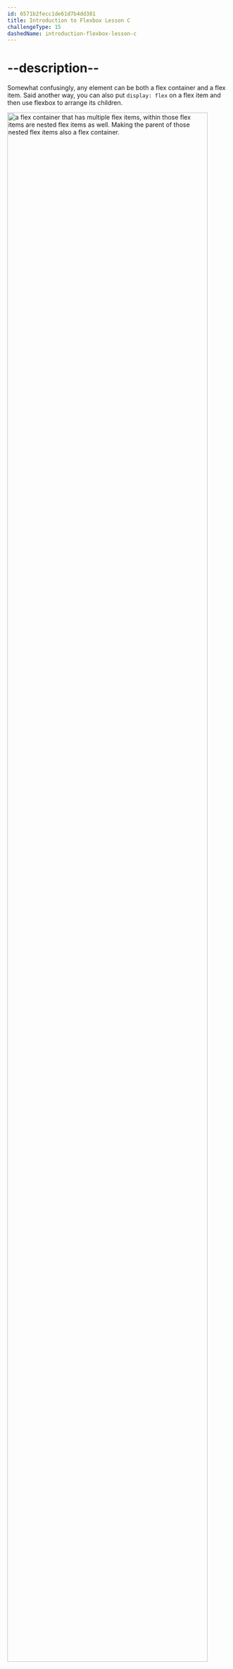 ```yaml
---
id: 6571b2fecc1de61d7b4dd381
title: Introduction to Flexbox Lesson C
challengeType: 15
dashedName: introduction-flexbox-lesson-c
---
```

# --description--

Somewhat confusingly, any element can be both a flex container and a flex item. Said another way, you can also put `display: flex` on a flex item and then use flexbox to arrange its children.

<img src="https://cdn.freecodecamp.org/curriculum/odin-project/flex-box/flexbox-03.png" style="width: 95%; height: 95%;" alt="a flex container that has multiple flex items, within those flex items are nested flex items as well. Making the parent of those nested flex items also a flex container." />

Creating and nesting multiple flex containers and items is the primary way you will be building up complex layouts. The following image was achieved using only flexbox to arrange, size, and place the various elements. Flexbox is a very powerful tool.

<img src="https://cdn.freecodecamp.org/curriculum/odin-project/flex-box/flexbox-02.png" alt="a complex layout of flex items and flex containers. There are multiple flex containers nested into each other, thus making them flex items as well"/>

Certainly, the image features a representation of a CSS Flexbox layout with nested flex containers. The outer container is denoted as "ALSO a flex container" highlighted in blue, and within it is another container marked as "with flex items" in red. Inside the red container, there are three items labeled as "flex items" in peach. This demonstrates that a flex container can be nested within another flex container and contain its own flex items, showcasing the recursive nature of Flexbox layout structures.

# --questions--

## --text--

Which CSS property is applied to elements to make them flex containers?

## --answers--

`align-items`

---

`display: flex`

---

`justify-content`

---

`flex`

## --video-solution--

2
